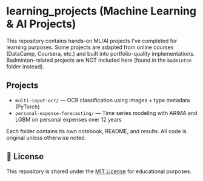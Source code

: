 # learning_projects (Machine Learning & AI Projects)
This repository contains hands-on ML/AI projects I've completed for learning purposes. Some projects are adapted from online courses (DataCamp, Coursera, etc.) and built into portfolio-quality implementations. Badminton-related projects are NOT included here (found in the `badminton` folder instead).

## Projects

- `multi-input-ocr/` — OCR classification using images + type metadata (PyTorch)
- `personal-expense-forecasting/` — Time series modeling with ARIMA and LGBM on personal expenses over 12 years

Each folder contains its own notebook, README, and results. All code is original unless otherwise noted.

## 📄 License

This repository is shared under the [MIT License](LICENSE) for educational purposes.
